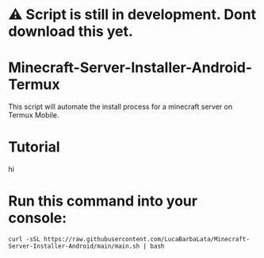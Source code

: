 # ⚠️ Script is still in development. Dont download this yet.
# Minecraft-Server-Installer-Android-Termux
This script will automate the install process for a minecraft server on Termux Mobile.

# Tutorial
hi

# Run this command into your console:
```curl -sSL https://raw.githubusercontent.com/LucaBarbaLata/Minecraft-Server-Installer-Android/main/main.sh | bash```

